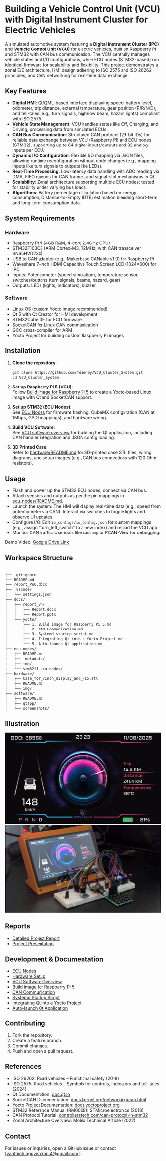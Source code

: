 # Building a Vehicle Control Unit (VCU) with Digital Instrument Cluster for Electric Vehicles

A simulated automotive system featuring a **Digital Instrument Cluster (IPC)** and **Vehicle Control Unit (VCU)** for electric vehicles, built on Raspberry Pi and STM32 with CAN bus communication. The VCU centrally manages vehicle states and I/O configurations, while ECU nodes (STM32-based) run identical firmware for scalability and flexibility. This project demonstrates a zonal E/E architecture, HMI design adhering to ISO 2575 and ISO 26262 principles, and CAN networking for real-time data exchange.

## Key Features

- **Digital HMI**: Qt/QML-based interface displaying speed, battery level, odometer, trip distance, external temperature, gear position (P/R/N/D), and tell-tales (e.g., turn signals, high/low beam, hazard lights) compliant with ISO 2575.
- **Vehicle State Management**: VCU handles states like Off, Charging, and Driving, processing data from simulated ECUs.
- **CAN Bus Communication**: Structured CAN protocol (29-bit IDs) for reliable data exchange between VCU (Raspberry Pi) and ECU nodes (STM32), supporting up to 64 digital inputs/outputs and 32 analog inputs per ECU.
- **Dynamic I/O Configuration**: Flexible I/O mapping via JSON files, allowing runtime reconfiguration without code changes (e.g., mapping inputs like turn signals to outputs like LEDs).
- **Real-Time Processing**: Low-latency data handling with ADC reading via DMA, FIFO queues for CAN frames, and signal-slot mechanisms in Qt.
- **Scalability**: Zonal architecture supporting multiple ECU nodes; tested for stability under varying bus loads.
- **Algorithms**: Battery percentage calculation based on energy consumption; Distance-to-Empty (DTE) estimation blending short-term and long-term consumption data.

## System Requirements

### Hardware

- Raspberry Pi 5 (4GB RAM, 4-core 2.4GHz CPU)
- STM32F103C8 (ARM Cortex-M3, 72MHz, with CAN transceiver SN65HVD230)
- USB to CAN adapter (e.g., Makerbase CANable v1.0) for Raspberry Pi
- Waveshare 7-inch HDMI Capacitive Touch Screen LCD (1024×600) for IPC
- Inputs: Potentiometer (speed simulation), temperature sensor, switches/buttons (turn signals, beams, hazard, gear)
- Outputs: LEDs (lights, indicators), buzzer

### Software

- Linux OS (custom Yocto image recommended)
- Qt 5 with Qt Creator for HMI development
- STM32CubeIDE for ECU firmware
- SocketCAN for Linux CAN communication
- GCC cross-compiler for ARM
- Yocto Project for building custom Raspberry Pi images

## Installation

1. **Clone the repository**:

   ```bash
   git clone https://github.com/Tdieney/VCU_Cluster_System.git
   cd VCU_Cluster_System
   ```

2. **Set up Raspberry Pi 5 (VCU)**:  
   Follow [Build image for Raspberry Pi 5](docs/yocto/1.%20Build%20image%20for%20Raspberry%20Pi%205.md) to create a Yocto-based Linux image with Qt and SocketCAN support.

3. **Set up STM32 (ECU Nodes)**:  
   See [ECU Nodes](ecu_nodes/README.md) for firmware flashing, CubeMX configuration (CAN at 1Mbps, GPIO mappings), and hardware wiring.

4. **Build VCU Software**:  
   See [VCU software overview](software/README.md) for building the Qt application, including CAN handler integration and JSON config loading.

5. **3D Printed Case**:  
   Refer to [hardware/README.md](hardware/README.md) for 3D-printed case STL files, wiring diagrams, and setup images (e.g., CAN bus connections with 120 Ohm resistors).

## Usage

- Flash and power up the STM32 ECU nodes; connect via CAN bus.
- Attach sensors and outputs as per the pin mappings in [ecu_nodes/README.md](ecu_nodes/README.md).
- Launch the system: The HMI will display real-time data (e.g., speed from potentiometer via CAN). Interact via switches to toggle lights and observe UI updates.
- Configure I/O: Edit `io_configs/io_config.json` for custom mappings (e.g., assign "turn_left_switch" to a new index) and reload the VCU app.
- Monitor CAN traffic: Use tools like `candump` or PCAN-View for debugging.

Demo Video: [Google Drive Link](https://drive.google.com/file/d/1FQPo_EUh4a_-FMsMQpHUV6WIgGDGTdTw/view?usp=sharing)

## Workspace Structure

```
.
├── .gitignore
├── README.md
├── report_PoC.docx
├── .vscode/
│   └── settings.json
├── docs/
│   ├── report_vn/
│   │   ├── Report.docx
│   │   └── Report.pptx
│   └── yocto/
│       ├── 1. Build image for Raspberry Pi 5.md
│       ├── 2. CAN Communication.md
│       ├── 3. Systemd startup script.md
│       ├── 4. Integrating Qt into a Yocto Project.md
│       └── 5. Auto-launch Qt application.md
├── ecu_nodes/
│   ├── README.md
│   ├── .metadata/
│   ├── img/
│   └── stm32f1_ecu_nodes/
├── hardware/
│   ├── Case_for_7inch_display_and_Pi5.stl
│   ├── README.md
│   └── img/
├── software/
│   ├── README.md
│   ├── qtapp/
│   └── screenshots/
```

## Illustration

<p align="center">
  <img src="software/screenshots/UI_1.png"/>
  <img src="hardware/img/img3.png"/>
</p>

## Reports

- [Detailed Project Report](docs/report_vn/Report.docx)
- [Project Presentation](docs/report_vn/Report.pptx)

## Development & Documentation

- [ECU Nodes](ecu_nodes/README.md)
- [Hardware Setup](hardware/README.md)
- [VCU Software Overview](software/README.md)
- [Build image for Raspberry Pi 5](docs/yocto/1.%20Build%20image%20for%20Raspberry%20Pi%205.md)
- [CAN Communication](docs/yocto/2.%20CAN%20Communication.md)
- [Systemd Startup Script](docs/yocto/3.%20Systemd%20startup%20script.md)
- [Integrating Qt into a Yocto Project](docs/yocto/4.%20Integrating%20Qt%20into%20a%20Yocto%20Project.md)
- [Auto-launch Qt Application](docs/yocto/5.%20Auto-launch%20Qt%20application.md)

## Contributing

1. Fork the repository.
2. Create a feature branch.
3. Commit changes.
4. Push and open a pull request.

## References

- ISO 26262: Road vehicles – Functional safety (2018)
- ISO 2575: Road vehicles – Symbols for controls, indicators and tell-tales (2024)
- Qt Documentation: [doc.qt.io](https://doc.qt.io)
- SocketCAN Documentation: [docs.kernel.org/networking/can.html](https://docs.kernel.org/networking/can.html)
- Yocto Project Documentation: [docs.yoctoproject.org](https://docs.yoctoproject.org)
- STM32 Reference Manual (RM0008): STMicroelectronics (2018)
- CAN Protocol Tutorial: [controllerstech.com/can-protocol-in-stm32](https://controllerstech.com/can-protocol-in-stm32/)
- Zonal Architecture Overview: Molex Technical Article (2022)

## Contact

For issues or inquiries, open a GitHub issue or contact [vanthinh.nguyentran.4@gmail.com].